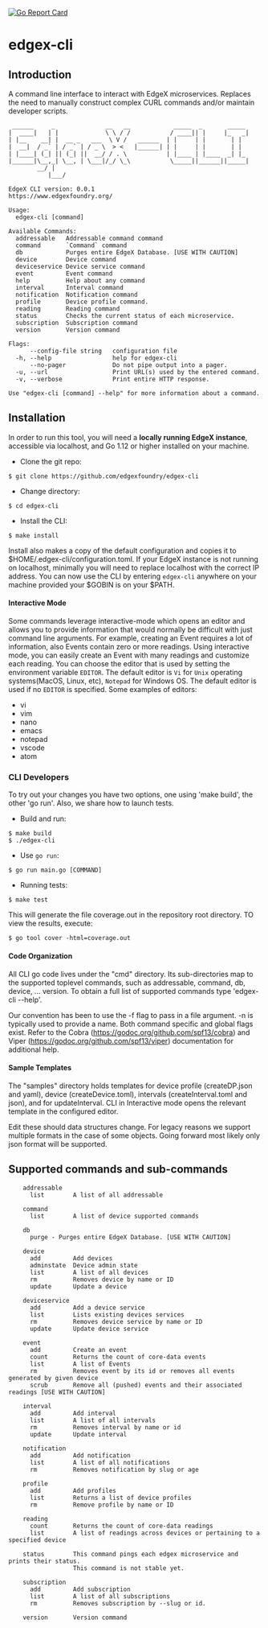 [![Go Report Card](https://goreportcard.com/badge/edgexfoundry/edgex-cli)](https://goreportcard.com/report/edgexfoundry/edgex-cli)

# edgex-cli

## Introduction

A command line interface to interact with EdgeX microservices. Replaces the need to manually construct complex CURL commands and/or maintain developer scripts.

```
 ______     _              __   __            _____  _       _____        
|  ____|   | |             \ \ / /           / ____|| |     |_   _|     
| |__    __| |  __ _   ___  \ V /   ______  | |     | |       | |        
|  __|  / _` | / _` | / _ \  > <   |______| | |     | |       | |        
| |____| (_| || (_| ||  __/ / . \           | |____ | |____  _| |_       
|______|\__,_| \__, | \___|/_/ \_\           \_____||______||_____| 
		__/ |                                                             
	       |___/                                                              

EdgeX CLI version: 0.0.1
https://www.edgexfoundry.org/

Usage:
  edgex-cli [command]

Available Commands:
  addressable   Addressable command command
  command       `Command` command
  db            Purges entire EdgeX Database. [USE WITH CAUTION]
  device        Device command
  deviceservice Device service command
  event         Event command
  help          Help about any command
  interval      Interval command
  notification  Notification command
  profile       Device profile command.
  reading       Reading command
  status        Checks the current status of each microservice.
  subscription  Subscription command
  version       Version command

Flags:
      --config-file string   configuration file
  -h, --help                 help for edgex-cli
      --no-pager             Do not pipe output into a pager.
  -u, --url                  Print URL(s) used by the entered command.
  -v, --verbose              Print entire HTTP response.

Use "edgex-cli [command] --help" for more information about a command.
```

## Installation

In order to run this tool, you will need a **locally running EdgeX instance**, accessible via localhost,
and Go 1.12 or higher installed on your machine.

* Clone the git repo:

```
$ git clone https://github.com/edgexfoundry/edgex-cli
```

* Change directory:

```
$ cd edgex-cli
```

* Install the CLI:

```
$ make install
```
Install also makes a copy of the default configuration and copies it to $HOME/.edgex-cli/configuration.toml.
If your EdgeX instance is not running on localhost, minimally you will need to replace localhost with the correct IP address.
You can now use the CLI by entering `edgex-cli` anywhere on your machine provided your $GOBIN is on your $PATH.


#### Interactive Mode

Some commands leverage interactive-mode which opens an editor and allows you to provide information that would 
normally be difficult with just command line arguments. For example, creating an Event requires a lot of information,
also Events contain zero or more readings. Using interactive mode, you can easily create an Event with many readings and 
customize each reading. You can choose the editor that is used by setting the environment variable `EDITOR`. The default
editor is `Vi` for `Unix` operating systems(MacOS, Linux, etc), `Notepad` for Windows OS. The default editor is used if 
no `EDITOR` is specified. Some examples of editors:

- vi
- vim
- nano
- emacs
- notepad
- vscode
- atom


### CLI Developers 

To try out your changes you have two options, one using 'make build', the other 'go run'. Also, we share how to launch tests.

* Build and run:

```
$ make build
$ ./edgex-cli
```

* Use `go run`:

```
$ go run main.go [COMMAND]
```

* Running tests:

```
$ make test
```

This will generate the file coverage.out in the repository root directory. TO view the results, execute:

```
$ go tool cover -html=coverage.out
```

#### Code Organization
All CLI go code lives under the "cmd" directory. Its sub-directories map to the supported toplevel commands, such as 
addressable, command, db, device, ... version. To obtain a full list of supported commands type 'edgex-cli --help'.

Our convention has been to use the -f flag to pass in a file argument.  -n is typically used to provide a name. 
Both command specific and global flags exist. 
Refer to the Cobra (https://godoc.org/github.com/spf13/cobra) and Viper (https://godoc.org/github.com/spf13/viper) documentation for additional help.


#### Sample Templates
The "samples" directory holds templates for device profile (createDP.json and yaml),
device (createDevice.toml), intervals (createInterval.toml and json), and for updateInterval. 
CLI in Interactive mode opens the relevant template in the configured editor.

Edit these should data structures change. 
For legacy reasons we support multiple formats in the case of some objects. Going forward most likely only json format will be supported.

## Supported commands and sub-commands

```
    addressable
      list        A list of all addressable
```   
```
    command
      list        A list of device supported commands
```   
```
    db
      purge - Purges entire EdgeX Database. [USE WITH CAUTION]
```

```
    device
      add         Add devices
      adminstate  Device admin state 
      list        A list of all devices
      rm          Removes device by name or ID
      update      Update a device
```

```
    deviceservice
      add         Add a device service
      list        Lists existing devices services
      rm          Removes device service by name or ID
      update      Update device service 
```
```
    event
      add         Create an event
      count       Returns the count of core-data events
      list        A list of Events
      rm          Removes event by its id or removes all events generated by given device
      scrub       Remove all (pushed) events and their associated readings [USE WITH CAUTION]
 ```         
```
    interval
      add         Add interval
      list        A list of all intervals
      rm          Removes interval by name or id
      update      Update interval

``` 
```
    notification
      add         Add notification
      list        A list of all notifications
      rm          Removes notification by slug or age
```  
```
    profile
      add         Add profiles
      list        Returns a list of device profiles
      rm          Remove profile by name or ID
```  
```
    reading
      count       Returns the count of core-data readings
      list        A list of readings across devices or pertaining to a specified device
```  
```
    status        This command pings each edgex microservice and prints their status.
                  This command is not stable yet.
``` 
```
    subscription
      add         Add subscription
      list        A list of all subscriptions
      rm          Removes subscription by --slug or id.
```  
```
    version       Version command
```
